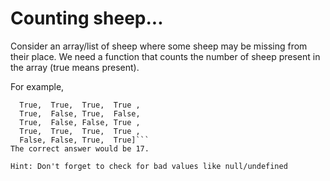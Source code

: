 # Counting sheep...

Consider an array/list of sheep where some sheep may be missing from their place. We need a function that counts the number of sheep present in the array (true means present).

For example,

```[True,  True,  True,  False,
  True,  True,  True,  True ,
  True,  False, True,  False,
  True,  False, False, True ,
  True,  True,  True,  True ,
  False, False, True,  True]```
The correct answer would be 17.

Hint: Don't forget to check for bad values like null/undefined